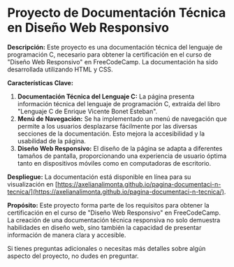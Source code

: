 # Proyecto de Documentación Técnica en Diseño Web Responsivo

**Descripción:**
Este proyecto es una documentación técnica del lenguaje de programación C, necesario para obtener la certificación en el curso de "Diseño Web Responsivo" en FreeCodeCamp. La documentación ha sido desarrollada utilizando HTML y CSS.

**Características Clave:**
1. **Documentación Técnica del Lenguaje C:** La página presenta información técnica del lenguaje de programación C, extraída del libro "Lenguaje C de Enrique Vicente Bonet Esteban".
2. **Menú de Navegación:** Se ha implementado un menú de navegación que permite a los usuarios desplazarse fácilmente por las diversas secciones de la documentación. Esto mejora la accesibilidad y la usabilidad de la página.
3. **Diseño Web Responsivo:** El diseño de la página se adapta a diferentes tamaños de pantalla, proporcionando una experiencia de usuario óptima tanto en dispositivos móviles como en computadoras de escritorio.

**Despliegue:**
La documentación está disponible en línea para su visualización en [https://axelianalimonta.github.io/pagina-documentaci-n-tecnica/](https://axelianalimonta.github.io/pagina-documentaci-n-tecnica/).

**Propósito:**
Este proyecto forma parte de los requisitos para obtener la certificación en el curso de "Diseño Web Responsivo" en FreeCodeCamp. La creación de una documentación técnica responsiva no solo demuestra habilidades en diseño web, sino también la capacidad de presentar información de manera clara y accesible.

Si tienes preguntas adicionales o necesitas más detalles sobre algún aspecto del proyecto, no dudes en preguntar.
